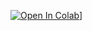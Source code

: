 [![Open In Colab](https://colab.research.google.com/assets/colab-badge.svg)](https://colab.research.google.com/github/khanh-moriaty/CS112.L11.KHTN/blob/master/week2/docs/tao_bien.ipynb)]
